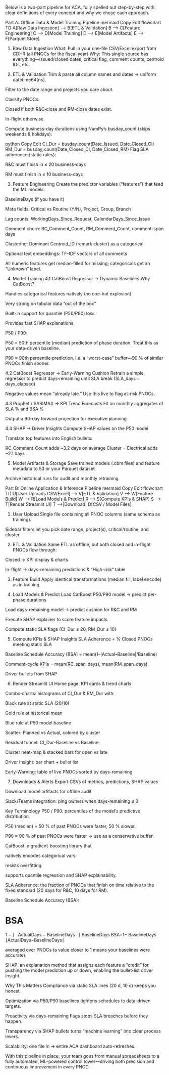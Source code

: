 Below is a two-part pipeline for ACA, fully spelled out step-by-step with clear definitions of every concept and why we chose each approach.

Part A: Offline Data & Model Training Pipeline
mermaid
Copy
Edit
flowchart TD
  A[Raw Data Ingestion] --> B[ETL & Validation]
  B --> C[Feature Engineering]
  C --> D[Model Training]
  D --> E[Model Artifacts]
  E --> F[Parquet Store]
1. Raw Data Ingestion
What: Pull in your one‐file CSV/Excel export from CDHR (all PNOCs for the fiscal year)
Why: This single source has everything—issued/closed dates, critical flag, comment counts, centroid IDs, etc.

2. ETL & Validation
Trim & parse all column names and dates → uniform datetime64[ns].

Filter to the date range and projects you care about.

Classify PNOCs:

Closed if both R&C‐close and RM‐close dates exist.

In-flight otherwise.

Compute business-day durations using NumPy’s busday_count (skips weekends & holidays):

python
Copy
Edit
CI_Dur = busday_count(Date_Issued, Date_Closed_CI)
RM_Dur = busday_count(Date_Closed_CI, Date_Closed_RM)
Flag SLA adherence (static rules):

R&C must finish in ≤ 20 business-days

RM must finish in ≤ 10 business-days

3. Feature Engineering
Create the predictor variables (“features”) that feed the ML models:

BaselineDays (if you have it)

Meta fields: Critical vs Routine (Y/N), Project, Group, Branch

Lag counts: WorkingDays_Since_Request, CalendarDays_Since_Issue

Comment churn: RC_Comment_Count, RM_Comment_Count, comment-span days

Clustering: Dominant Centroid_ID (remark cluster) as a categorical

Optional text embeddings: TF-IDF vectors of all comments

All numeric features get median‐filled for missing; categoricals get an “Unknown” label.

4. Model Training
4.1 CatBoost Regressor → Dynamic Baselines
Why CatBoost?

Handles categorical features natively (no one-hot explosion)

Very strong on tabular data “out of the box”

Built-in support for quantile (P50/P90) loss

Provides fast SHAP explanations

P50 / P90:

P50 = 50th percentile (median) prediction of phase duration. Treat this as your data-driven baseline.

P90 = 90th percentile prediction, i.e. a “worst-case” buffer—90 % of similar PNOCs finish sooner.

4.2 CatBoost Regressor → Early-Warning Cushion
Retrain a simple regressor to predict days‐remaining until SLA break (SLA_days − days_elapsed).

Negative values mean “already late.” Use this live to flag at-risk PNOCs.

4.3 Prophet / SARIMAX → KPI Trend Forecasts
Fit on monthly aggregates of SLA % and BSA %

Output a 90-day forward projection for executive planning

4.4 SHAP → Driver Insights
Compute SHAP values on the P50 model

Translate top features into English bullets:

RC_Comment_Count adds ~3.2 days on average
Cluster = Electrical adds ~2.1 days

5. Model Artifacts & Storage
Save trained models (.cbm files) and feature metadata to S3 or your Parquet dataset

Archive historical runs for audit and monthly retraining

Part B: Online Application & Inference Pipeline
mermaid
Copy
Edit
flowchart TD
  U[User Uploads CSV/Excel] --> V[ETL & Validation]
  V --> W[Feature Build]
  W --> R[Load Models & Predict]
  R --> S[Compute KPIs & SHAP]
  S --> T[Render Streamlit UI]
  T -->|Download| D[CSV / Model Files]
1. User Upload
Single file containing all PNOC columns (same schema as training).

Sidebar filters let you pick date range, project(s), critical/routine, and cluster.

2. ETL & Validation
Same ETL as offline, but both closed and in-flight PNOCs flow through:

Closed → KPI display & charts

In-flight → days-remaining predictions & “High-risk” table

3. Feature Build
Apply identical transformations (median fill, label encode) as in training.

4. Load Models & Predict
Load CatBoost P50/P90 model → predict per-phase durations

Load days-remaining model → predict cushion for R&C and RM

Execute SHAP explainer to score feature impacts

Compute static SLA flags (CI_Dur ≤ 20, RM_Dur ≤ 10)

5. Compute KPIs & SHAP Insights
SLA Adherence = % Closed PNOCs meeting static SLA

Baseline Schedule Accuracy (BSA) = mean(1–|Actual–Baseline|/Baseline)

Comment-cycle KPIs = mean(RC_span_days), mean(RM_span_days)

Driver bullets from SHAP

6. Render Streamlit UI
Home page: KPI cards & trend charts

Combo‐charts: histograms of CI_Dur & RM_Dur with:

Black rule at static SLA (20/10)

Gold rule at historical mean

Blue rule at P50 model baseline

Scatter: Planned vs Actual, colored by cluster

Residual funnel: CI_Dur–Baseline vs Baseline

Cluster heat-map & stacked bars for open vs late

Driver Insight: bar chart + bullet list

Early-Warning: table of live PNOCs sorted by days-remaining

7. Downloads & Alerts
Export CSVs of metrics, predictions, SHAP values

Download model artifacts for offline audit

Slack/Teams integration: ping owners when days-remaining ≤ 0

Key Terminology
P50 / P90: percentiles of the model’s predictive distribution.

P50 (median) = 50 % of past PNOCs were faster, 50 % slower.

P90 = 90 % of past PNOCs were faster → use as a conservative buffer.

CatBoost: a gradient-boosting library that

natively encodes categorical vars

resists overfitting

supports quantile regression and SHAP explainability.

SLA Adherence: the fraction of PNOCs that finish on time relative to the fixed standard (20 days for R&C, 10 days for RM).

Baseline Schedule Accuracy (BSA):

BSA
=
1
−
∣
 
ActualDays
−
BaselineDays
 
∣
BaselineDays
BSA=1− 
BaselineDays
∣ActualDays−BaselineDays∣
​
 
averaged over PNOCs (a value closer to 1 means your baselines were accurate).

SHAP: an explanation method that assigns each feature a “credit” for pushing the model prediction up or down, enabling the bullet-list driver insight.

Why This Matters
Compliance via static SLA lines (20 d, 10 d) keeps you honest.

Optimization via P50/P90 baselines tightens schedules to data-driven targets.

Proactivity via days-remaining flags stops SLA breaches before they happen.

Transparency via SHAP bullets turns “machine learning” into clear process levers.

Scalability: one file in → entire ACA dashboard auto-refreshes.

With this pipeline in place, your team goes from manual spreadsheets to a fully automated, ML-powered control tower—driving both precision and continuous improvement in every PNOC.
